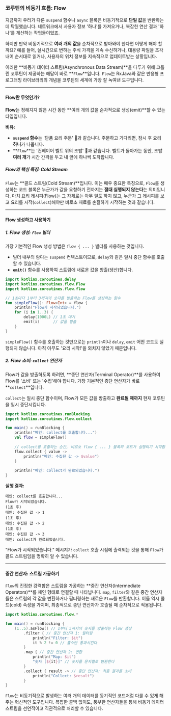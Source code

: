 ### 코루틴의 비동기 흐름: Flow

지금까지 우리가 다룬 `suspend` 함수나 `async` 블록은 비동기적으로 **단일 값**을 반환하는 데 탁월했습니다. 네트워크에서 사용자 정보 '하나'를 가져오거나, 복잡한 연산 결과 '하나'를 계산하는 작업들이었죠.

하지만 만약 비동기적으로 **여러 개의 값**을 순차적으로 받아와야 한다면 어떻게 해야 할까요? 예를 들어, 실시간으로 변하는 주식 가격을 계속 수신하거나, 대용량 파일을 조각내어 순서대로 읽거나, 사용자의 위치 정보를 지속적으로 업데이트받는 상황입니다.

이러한 \*\*비동기 데이터 스트림(Asynchronous Data Stream)\*\*을 다루기 위해 코틀린 코루틴이 제공하는 해답이 바로 \*\*`Flow`\*\*입니다. `Flow`는 RxJava와 같은 반응형 프로그래밍 라이브러리의 개념을 코루틴의 세계에 가장 잘 녹여낸 도구입니다.

-----

#### Flow란 무엇인가?

**Flow**는 정해지지 않은 시간 동안 \*\*여러 개의 값을 순차적으로 생성(emit)\*\*할 수 있는 타입입니다.

**비유:**

  * **`suspend` 함수**는 '단품 요리 주문' 🍔과 같습니다. 주문하고 기다리면, 잠시 후 요리 **하나**가 나옵니다.
  * \*\*`Flow`\*\*는 '컨베이어 벨트 위의 초밥' 🍣과 같습니다. 벨트가 돌아가는 동안, 초밥 **여러 개**가 시간 간격을 두고 내 앞에 하나씩 도착합니다.

##### Flow의 핵심 특징: Cold Stream

`Flow`는 \*\*콜드 스트림(Cold Stream)\*\*입니다. 이는 매우 중요한 특징으로, `Flow`를 생성하는 코드 블록은 누군가가 값을 요청하기 전까지는 **절대 실행되지 않는다**는 의미입니다. 마치 요리 레시피(Flow)는 그 자체로는 아무 일도 하지 않고, 누군가 그 레시피를 보고 요리를 시작(`collect`)해야만 비로소 재료를 손질하기 시작하는 것과 같습니다.

-----

#### Flow 생성하고 사용하기

##### 1\. Flow 생성: `flow` 빌더

가장 기본적인 Flow 생성 방법은 `flow { ... }` 빌더를 사용하는 것입니다.

  * 빌더 내부의 람다는 `suspend` 컨텍스트이므로, `delay`와 같은 일시 중단 함수를 호출할 수 있습니다.
  * **`emit()`** 함수를 사용하여 스트림에 새로운 값을 방출(생산)합니다.

<!-- end list -->

```kotlin
import kotlinx.coroutines.delay
import kotlinx.coroutines.flow.Flow
import kotlinx.coroutines.flow.flow

// 1초마다 1부터 3까지의 숫자를 방출하는 Flow를 생성하는 함수
fun simpleFlow(): Flow<Int> = flow {
    println("Flow가 시작되었습니다.")
    for (i in 1..3) {
        delay(1000L) // 1초 대기
        emit(i)      // 값을 방출
    }
}
```

`simpleFlow()` 함수를 호출하는 것만으로는 `println`이나 `delay`, `emit` 어떤 코드도 실행되지 않습니다. 아직 아무도 '요리 시작\!'을 외치지 않았기 때문입니다.

##### 2\. Flow 소비: `collect` 연산자

Flow가 값을 방출하도록 하려면, \*\*종단 연산자(Terminal Operator)\*\*를 사용하여 Flow를 '소비' 또는 '수집'해야 합니다. 가장 기본적인 종단 연산자가 바로 \*\*`collect`\*\*입니다.

`collect`는 일시 중단 함수이며, Flow가 모든 값을 방출하고 **완료될 때까지** 현재 코루틴을 일시 중단시킵니다.

```kotlin
import kotlinx.coroutines.runBlocking
import kotlinx.coroutines.flow.collect

fun main() = runBlocking {
    println("메인: collect를 호출합니다...")
    val flow = simpleFlow()
    
    // collect를 호출하는 순간, 비로소 flow { ... } 블록의 코드가 실행되기 시작합니다.
    flow.collect { value ->
        println("메인: 수집된 값 -> $value")
    }
    
    println("메인: collect가 완료되었습니다.")
}
```

**실행 결과:**

```
메인: collect를 호출합니다...
Flow가 시작되었습니다.
(1초 후)
메인: 수집된 값 -> 1
(1초 후)
메인: 수집된 값 -> 2
(1초 후)
메인: 수집된 값 -> 3
메인: collect가 완료되었습니다.
```

"Flow가 시작되었습니다." 메시지가 `collect` 호출 시점에 출력되는 것을 통해 `Flow`가 콜드 스트림임을 명확히 알 수 있습니다.

-----

#### 중간 연산자: 스트림 가공하기

`Flow`의 진정한 강력함은 스트림을 가공하는 \*\*중간 연산자(Intermediate Operators)\*\*를 체인 형태로 연결할 때 나타납니다. `map`, `filter`와 같은 중간 연산자들은 스트림의 각 값을 변환하거나 필터링하는 새로운 `Flow`를 반환합니다. 이들 역시 콜드(cold) 속성을 가지며, 최종적으로 종단 연산자가 호출될 때 순차적으로 적용됩니다.

```kotlin
import kotlinx.coroutines.flow.*

fun main() = runBlocking {
    (1..5).asFlow() // 1부터 5까지의 숫자를 방출하는 Flow 생성
        .filter { // 중간 연산자 1: 필터링
            println("Filter: $it")
            it % 2 != 0 // 홀수만 통과시킨다
        }
        .map { // 중간 연산자 2: 변환
            println("Map: $it")
            "숫자 [${it}]" // 숫자를 문자열로 변환한다
        }
        .collect { result -> // 종단 연산자: 최종 결과를 소비
            println("Collect: $result")
        }
}
```

`Flow`는 비동기적으로 발생하는 여러 개의 데이터를 동기적인 코드처럼 다룰 수 있게 해주는 혁신적인 도구입니다. 복잡한 콜백 없이도, 풍부한 연산자들을 통해 비동기 데이터 스트림을 선언적이고 직관적으로 처리할 수 있습니다.